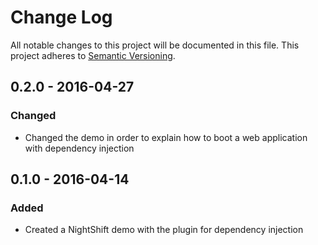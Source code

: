 # Change Log
All notable changes to this project will be documented in this file. This project adheres to [Semantic Versioning](http.semver.org).

## 0.2.0 - 2016-04-27
### Changed
- Changed the demo in order to explain how to boot a web application with dependency injection

## 0.1.0 - 2016-04-14
### Added
- Created a NightShift demo with the plugin for dependency injection